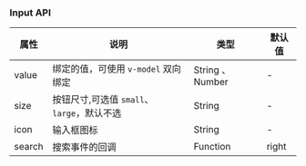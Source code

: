 ### Input API
| 属性       | 说明                                       | 类型             | 默认值 |
|------------|--------------------------------------------|------------------|--------|
| value      | 绑定的值，可使用 `v-model` 双向绑定        | String 、 Number | -      |
| size       | 按钮尺寸,可选值 `small`、`large`，默认不选 | String           | -      |
| icon       | 输入框图标                                 | String           | -      |
| search     | 搜索事件的回调                             | Function         | right  |